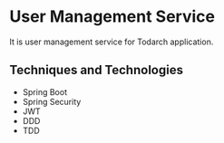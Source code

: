 # User Management Service

It is user management service for Todarch application.

## Techniques and Technologies

- Spring Boot
- Spring Security
- JWT
- DDD
- TDD